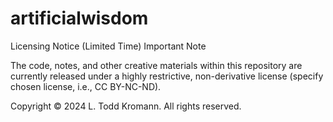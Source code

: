 # artificialwisdom

Licensing Notice (Limited Time)
Important Note

The code, notes, and other creative materials within this repository are currently released under a highly restrictive, non-derivative license (specify chosen license, i.e., CC BY-NC-ND).

Copyright © 2024 L. Todd Kromann. All rights reserved.
